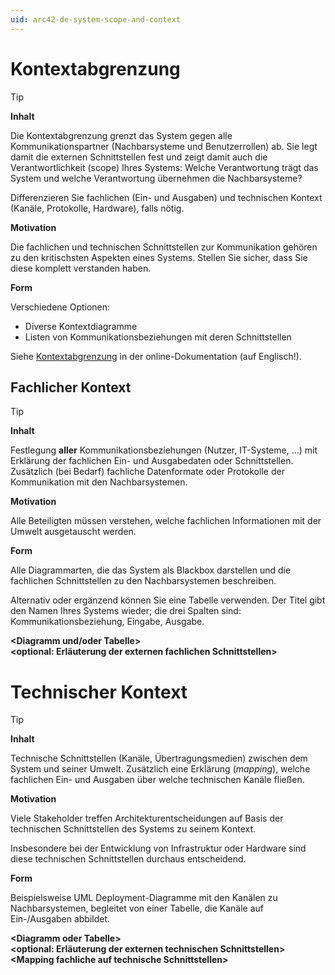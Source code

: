 ```yaml
---
uid: arc42-de-system-scope-and-context
---
```


# Kontextabgrenzung

> [!TIP]
> **Inhalt**
> 
> Die Kontextabgrenzung grenzt das System gegen alle Kommunikationspartner
> (Nachbarsysteme und Benutzerrollen) ab. Sie legt damit die externen
> Schnittstellen fest und zeigt damit auch die Verantwortlichkeit (scope)
> Ihres Systems: Welche Verantwortung trägt das System und welche
> Verantwortung übernehmen die Nachbarsysteme?
> 
> Differenzieren Sie fachlichen (Ein- und Ausgaben) und technischen
> Kontext (Kanäle, Protokolle, Hardware), falls nötig.
> 
> **Motivation**
> 
> Die fachlichen und technischen Schnittstellen zur Kommunikation gehören
> zu den kritischsten Aspekten eines Systems. Stellen Sie sicher, dass Sie
> diese komplett verstanden haben.
> 
> **Form**
> 
> Verschiedene Optionen:
> 
> * Diverse Kontextdiagramme
> * Listen von Kommunikationsbeziehungen mit deren Schnittstellen
> 
> Siehe [Kontextabgrenzung](https://docs.arc42.org/section-3/) in der
> online-Dokumentation (auf Englisch!).

## Fachlicher Kontext

> [!TIP]
> **Inhalt**
> 
> Festlegung **aller** Kommunikationsbeziehungen (Nutzer, IT-Systeme, ...)
> mit Erklärung der fachlichen Ein- und Ausgabedaten oder Schnittstellen.
> Zusätzlich (bei Bedarf) fachliche Datenformate oder Protokolle der
> Kommunikation mit den Nachbarsystemen.
> 
> **Motivation**
> 
> Alle Beteiligten müssen verstehen, welche fachlichen Informationen mit
> der Umwelt ausgetauscht werden.
> 
> **Form**
> 
> Alle Diagrammarten, die das System als Blackbox darstellen und die
> fachlichen Schnittstellen zu den Nachbarsystemen beschreiben.
> 
> Alternativ oder ergänzend können Sie eine Tabelle verwenden. Der Titel
> gibt den Namen Ihres Systems wieder; die drei Spalten sind:
> Kommunikationsbeziehung, Eingabe, Ausgabe.

**\<Diagramm und/oder Tabelle>**  
**\<optional: Erläuterung der externen fachlichen Schnittstellen>**

# Technischer Kontext

> [!TIP]
> **Inhalt**
> 
> Technische Schnittstellen (Kanäle, Übertragungsmedien) zwischen dem
> System und seiner Umwelt. Zusätzlich eine Erklärung (*mapping*), welche
> fachlichen Ein- und Ausgaben über welche technischen Kanäle fließen.
> 
> **Motivation**
> 
> Viele Stakeholder treffen Architekturentscheidungen auf Basis der
> technischen Schnittstellen des Systems zu seinem Kontext.
> 
> Insbesondere bei der Entwicklung von Infrastruktur oder Hardware sind
> diese technischen Schnittstellen durchaus entscheidend.
> 
> **Form**
> 
> Beispielsweise UML Deployment-Diagramme mit den Kanälen zu
> Nachbarsystemen, begleitet von einer Tabelle, die Kanäle auf
> Ein-/Ausgaben abbildet.

**\<Diagramm oder Tabelle>**  
**\<optional: Erläuterung der externen technischen Schnittstellen>**  
**\<Mapping fachliche auf technische Schnittstellen>**
